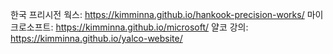 
한국 프리시전 웍스: https://kimminna.github.io/hankook-precision-works/
마이크로소프트: https://kimminna.github.io/microsoft/
얄코 강의: https://kimminna.github.io/yalco-website/
